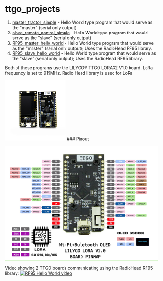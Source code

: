 # ttgo_projects
1. [master_tractor_simple](https://github.com/jones2126/ttgo_projects/tree/main/master_slave_hello_world/master_tractor_simple) - Hello World type program that would serve as the "master" (serial only output)
2. [slave_remote_control_simple](https://github.com/jones2126/ttgo_projects/tree/main/master_slave_hello_world/slave_remote%20control_simple) - Hello World type program that would serve as the "slave" (serial only output) 
3. [RF95_master_hello_world](https://github.com/jones2126/ttgo_projects/blob/main/master_slave_hello_world/RF95_master_hello_world/src/main.cpp) - Hello World type program that would serve as the "master" (serial only output); Uses the RadioHead RF95 library.
4. [RF95_slave_hello_world](https://github.com/jones2126/ttgo_projects/blob/main/master_slave_hello_world/RF95_slave_hello_world/src/main.cpp) - Hello World type program that would serve as the "slave" (serial only output); Uses the RadioHead RF95 library.

Both of these programs use the LILYGO® TTGO LORA32 V1.0 board.  LoRa frequency is set to 915MHz.  Radio Head library is used for LoRa


<img src="./images/ttgo_board.jpg" alt="LILYGO® TTGO v1.0" width="200">
### Pinout

![Board pinout](images/pinout.jpg?raw=true "LILYGO® TTGO v1.0 Pinout")

Video showing 2 TTGO boards communicating using the RadioHead RF95 library: 
[![RF95 Hello World video]("./images/video_RF95.png")](https://1drv.ms/v/s!AlSRhxzgYnAlhs8tca6QZTKh54bs4A)